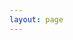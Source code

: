 ```yaml
---
layout: page
---
```

<script setup>
import {
  VPTeamPage,
  VPTeamPageTitle,
  VPTeamMembers
} from 'vitepress/theme'

const members = [
  {
    avatar: '../.vitepress/public/images/logo.png',
    name: '胖罐子胖摔',
    title: '一个熟练掌握 Vue、React、Angular 等前端技术单词拼写，颜值堪比吴彦祖的的程序猿（不秃头！！！）',
    links: [
      // { icon: 'github', link: 'https://github.com/yyx990803' },
      // { icon: 'twitter', link: 'https://twitter.com/youyuxi' }
    ]
  },
]
</script>

<VPTeamPage>
  <VPTeamPageTitle>
    <template #title>
      胖罐子的小伙伴
    </template>
    <template #lead>
      下面这些人，只要胖罐子最帅！！！
    </template>
  </VPTeamPageTitle>
  <VPTeamMembers
    :members="members"
  />
</VPTeamPage>
